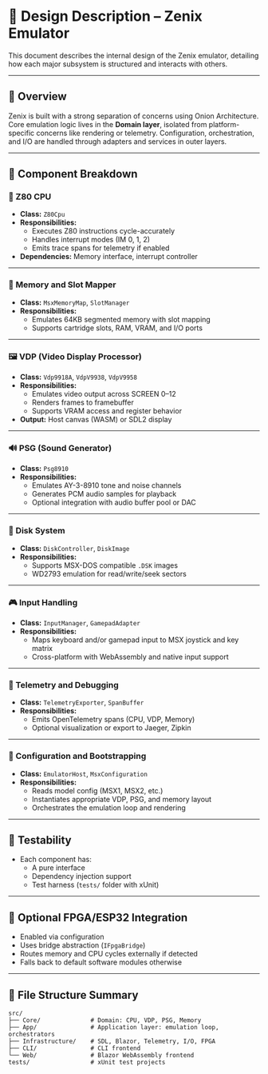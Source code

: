 # 🧩 Design Description – Zenix Emulator

This document describes the internal design of the Zenix emulator, detailing how each major subsystem is structured and interacts with others.

---

## 🧠 Overview

Zenix is built with a strong separation of concerns using Onion Architecture. Core emulation logic lives in the **Domain layer**, isolated from platform-specific concerns like rendering or telemetry. Configuration, orchestration, and I/O are handled through adapters and services in outer layers.

---

## 🧱 Component Breakdown

### 🧮 Z80 CPU

- **Class:** `Z80Cpu`
- **Responsibilities:**
  - Executes Z80 instructions cycle-accurately
  - Handles interrupt modes (IM 0, 1, 2)
  - Emits trace spans for telemetry if enabled
- **Dependencies:** Memory interface, interrupt controller

---

### 🧠 Memory and Slot Mapper

- **Class:** `MsxMemoryMap`, `SlotManager`
- **Responsibilities:**
  - Emulates 64KB segmented memory with slot mapping
  - Supports cartridge slots, RAM, VRAM, and I/O ports

---

### 🖼 VDP (Video Display Processor)

- **Class:** `Vdp9918A`, `VdpV9938`, `VdpV9958`
- **Responsibilities:**
  - Emulates video output across SCREEN 0–12
  - Renders frames to framebuffer
  - Supports VRAM access and register behavior
- **Output:** Host canvas (WASM) or SDL2 display

---

### 🔊 PSG (Sound Generator)

- **Class:** `Psg8910`
- **Responsibilities:**
  - Emulates AY-3-8910 tone and noise channels
  - Generates PCM audio samples for playback
  - Optional integration with audio buffer pool or DAC

---

### 💾 Disk System

- **Class:** `DiskController`, `DiskImage`
- **Responsibilities:**
  - Supports MSX-DOS compatible `.DSK` images
  - WD2793 emulation for read/write/seek sectors

---

### 🎮 Input Handling

- **Class:** `InputManager`, `GamepadAdapter`
- **Responsibilities:**
  - Maps keyboard and/or gamepad input to MSX joystick and key matrix
  - Cross-platform with WebAssembly and native input support

---

### 📡 Telemetry and Debugging

- **Class:** `TelemetryExporter`, `SpanBuffer`
- **Responsibilities:**
  - Emits OpenTelemetry spans (CPU, VDP, Memory)
  - Optional visualization or export to Jaeger, Zipkin

---

### 🧩 Configuration and Bootstrapping

- **Class:** `EmulatorHost`, `MsxConfiguration`
- **Responsibilities:**
  - Reads model config (MSX1, MSX2, etc.)
  - Instantiates appropriate VDP, PSG, and memory layout
  - Orchestrates the emulation loop and rendering

---

## 🧪 Testability

- Each component has:
  - A pure interface
  - Dependency injection support
  - Test harness (`tests/` folder with xUnit)

---

## 🔌 Optional FPGA/ESP32 Integration

- Enabled via configuration
- Uses bridge abstraction (`IFpgaBridge`)
- Routes memory and CPU cycles externally if detected
- Falls back to default software modules otherwise

---

## 📁 File Structure Summary

```text
src/
├── Core/              # Domain: CPU, VDP, PSG, Memory
├── App/               # Application layer: emulation loop, orchestrators
├── Infrastructure/    # SDL, Blazor, Telemetry, I/O, FPGA
├── CLI/               # CLI frontend
└── Web/               # Blazor WebAssembly frontend
tests/                 # xUnit test projects
```

